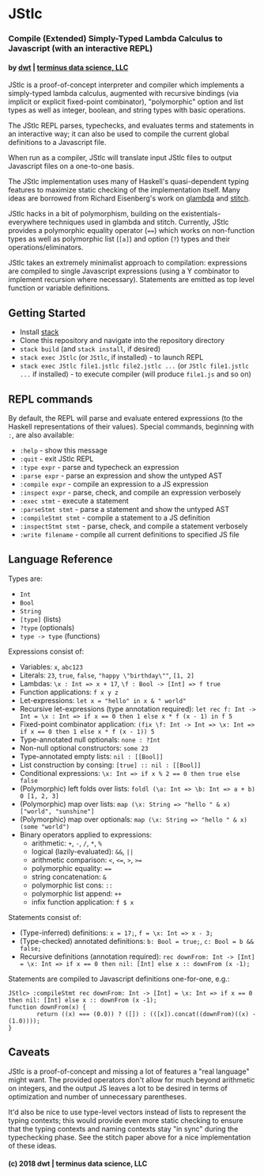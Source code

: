 # JStlc

### Compile (Extended) Simply-Typed Lambda Calculus to Javascript (with an interactive REPL)
#### by [dwt](https://www.github.com/derrickturk) | [terminus data science, LLC](https://www.terminusdatascience.com)

JStlc is a proof-of-concept interpreter and compiler which implements a
simply-typed lambda calculus, augmented with recursive bindings (via implicit
or explicit fixed-point combinator), "polymorphic" option and list types
as well as integer, boolean, and string types with basic operations.

The JStlc REPL parses, typechecks, and evaluates terms and statements in an
interactive way; it can also be used to compile the current global definitions
to a Javascript file.

When run as a compiler, JStlc will translate input JStlc files to output
Javascript files on a one-to-one basis.

The JStlc implementation uses many of Haskell's quasi-dependent typing features
to maximize static checking of the implementation itself. Many ideas are
borrowed from Richard Eisenberg's work on
[glambda](https://github.com/goldfirere/glambda) and
[stitch](https://cs.brynmawr.edu/~rae/papers/2018/stitch/stitch.pdf).

JStlc hacks in a bit of polymorphism, building on the existentials-everywhere
techniques used in glambda and stitch. Currently, JStlc provides a polymorphic
equality operator (`==`) which works on non-function types as well as
polymorphic list (`[a]`) and option (`?`) types and their
operations/eliminators.

JStlc takes an extremely minimalist approach to compilation: expressions
are compiled to single Javascript expressions (using a Y combinator to
implement recursion where necessary).
Statements are emitted as top level function or variable definitions.

## Getting Started

 - Install [stack](https://www.haskellstack.org)
 - Clone this repository and navigate into the repository directory
 - `stack build` (and `stack install`, if desired)
 - `stack exec JStlc` (or `JStlc`, if installed) - to launch REPL
 - `stack exec JStlc file1.jstlc file2.jstlc ...` (or `JStlc file1.jstlc ...` if installed) - to execute compiler (will produce `file1.js` and so on)

## REPL commands

By default, the REPL will parse and evaluate entered expressions (to the
Haskell representations of their values).
Special commands, beginning with `:`, are also available:

 - `:help` - show this message
 - `:quit` - exit JStlc REPL
 - `:type expr` - parse and typecheck an expression
 - `:parse expr` - parse an expression and show the untyped AST
 - `:compile expr` - compile an expression to a JS expression
 - `:inspect expr` - parse, check, and compile an expression verbosely
 - `:exec stmt` - execute a statement
 - `:parseStmt stmt` - parse a statement and show the untyped AST
 - `:compileStmt stmt` - compile a statement to a JS definition
 - `:inspectStmt stmt` - parse, check, and compile a statement verbosely
 - `:write filename` - compile all current definitions to specified JS file

## Language Reference

Types are:
  - `Int`
  - `Bool`
  - `String`
  - `[type]` (lists)
  - `?type` (optionals)
  - `type -> type` (functions)

Expressions consist of:
  - Variables: `x`, `abc123`
  - Literals: `23`, `true`, `false`, `"happy \"birthday\""`, `[1, 2]`
  - Lambdas: `\x : Int => x + 17`, `\f : Bool -> [Int] => f true`
  - Function applications: `f x y z`
  - Let-expressions: `let x = "hello" in x & " world"`
  - Recursive let-expressions (type annotation required): `let rec f: Int -> Int = \x : Int => if x == 0 then 1 else x * f (x - 1) in f 5`
  - Fixed-point combinator application: `(fix \f: Int -> Int => \x: Int => if x == 0 then 1 else x * f (x - 1)) 5`
  - Type-annotated null optionals: `none : ?Int`
  - Non-null optional constructors: `some 23`
  - Type-annotated empty lists: `nil : [[Bool]]`
  - List construction by consing: `[true] :: nil : [[Bool]]`
  - Conditional expressions: `\x: Int => if x % 2 == 0 then true else false`
  - (Polymorphic) left folds over lists: `foldl (\a: Int => \b: Int => a + b) 0 [1, 2, 3]`
  - (Polymorphic) map over lists: `map (\x: String => "hello " & x) ["world", "sunshine"]`
  - (Polymorphic) map over optionals: `map (\x: String => "hello " & x) (some "world")`
  - Binary operators applied to expressions:
    - arithmetic: `+`, `-`, `/`, `*`, `%`
    - logical (lazily-evaluated): `&&`, `||`
    - arithmetic comparison: `<`, `<=`, `>`, `>=`
    - polymorphic equality: `==`
    - string concatenation: `&`
    - polymorphic list cons: `::`
    - polymorphic list append: `++`
    - infix function application: `f $ x`

Statements consist of:
  - (Type-inferred) definitions: `x = 17;`, `f = \x: Int => x - 3;`
  - (Type-checked) annotated definitions: `b: Bool = true;`, `c: Bool = b && false;`
  - Recursive definitions (annotation required): `rec downFrom: Int -> [Int] = \x: Int => if x == 0 then nil: [Int] else x :: downFrom (x -1);`

Statements are compiled to Javascript definitions one-for-one, e.g.:
```
JStlc> :compileStmt rec downFrom: Int -> [Int] = \x: Int => if x == 0 then nil: [Int] else x :: downFrom (x -1);
function downFrom(x) {
        return ((x) === (0.0)) ? ([]) : (([x]).concat((downFrom)((x) - (1.0))));
}
```

## Caveats
JStlc is a proof-of-concept and missing a lot of features a "real language"
might want.
The provided operators don't allow for much beyond arithmetic on integers,
and the output JS leaves a lot to be desired in terms of optimization and
number of unnecessary parentheses.

It'd also be nice to use type-level vectors instead of lists to represent
the typing contexts; this would provide even more static checking to ensure
that the typing contexts and naming contexts stay "in sync" during the
typechecking phase. See the stitch paper above for a nice implementation of
these ideas.

#### (c) 2018 dwt | terminus data science, LLC
